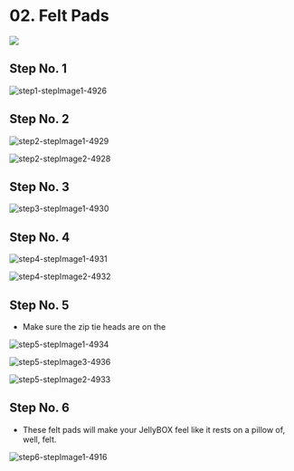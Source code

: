 # 02. Felt Pads

![](https://d17kynu4zpq5hy.cloudfront.net/igi/imade3d/HlKCHjRVLFTSRAqL.medium)

## Step No. 1

![step1-stepImage1-4926](https://d17kynu4zpq5hy.cloudfront.net/igi/imade3d/X6MpgxSq5FRNKn1f.medium)


## Step No. 2

![step2-stepImage1-4929](https://d17kynu4zpq5hy.cloudfront.net/igi/imade3d/UiZO14yEoI2MpCLn.medium)

![step2-stepImage2-4928](https://d17kynu4zpq5hy.cloudfront.net/igi/imade3d/XZgPa2VEKBetXHSO.medium)


## Step No. 3

![step3-stepImage1-4930](https://d17kynu4zpq5hy.cloudfront.net/igi/imade3d/Ld4vQNQqg1ggVcvp.medium)


## Step No. 4

![step4-stepImage1-4931](https://d17kynu4zpq5hy.cloudfront.net/igi/imade3d/fs26fQf4eWgEeaBj.medium)

![step4-stepImage2-4932](https://d17kynu4zpq5hy.cloudfront.net/igi/imade3d/LlnTswLw24MIhy4K.medium)


## Step No. 5

- Make sure the zip tie heads are on the

![step5-stepImage1-4934](https://d17kynu4zpq5hy.cloudfront.net/igi/imade3d/bfO1IEjQlZDHEDdp.medium)

![step5-stepImage3-4936](https://d17kynu4zpq5hy.cloudfront.net/igi/imade3d/2ZHQCMxeLcUPdDZJ.medium)

![step5-stepImage2-4933](https://d17kynu4zpq5hy.cloudfront.net/igi/imade3d/EZl1mFXYtAfANYWw.medium)

## Step No. 6

- These felt pads will make your JellyBOX feel like it rests on a pillow of, well, felt.

![step6-stepImage1-4916](https://d17kynu4zpq5hy.cloudfront.net/igi/imade3d/nDMSsoTnDlOBEhLc.medium)

<span></span>